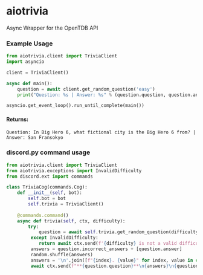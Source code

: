 # aiotrivia
Async Wrapper for the OpenTDB API


### Example Usage
```py
from aiotrivia.client import TriviaClient
import asyncio

client = TriviaClient()

async def main():
    question = await client.get_random_question('easy')
    print("Question: %s | Answer: %s" % (question.question, question.answer))

asyncio.get_event_loop().run_until_complete(main())
```

#### Returns:
`Question: In Big Hero 6, what fictional city is the Big Hero 6 from? | Answer: San Fransokyo`

### discord.py command usage

```py
from aiotrivia.client import TriviaClient
from aiotrivia.exceptions import InvalidDifficulty
from discord.ext import commands

class TriviaCog(commands.Cog):
    def __init__(self, bot):
        self.bot = bot
        self.trivia = TriviaClient()
        
    @commands.command()
    async def trivia(self, ctx, difficulty):
        try:
            question = await self.trivia.get_random_question(difficulty)
         except InvalidDifficulty:
            return await ctx.send(f'{difficulty} is not a valid difficulty!') 
         answers = question.incorrect_answers + [question.answer]
         random.shuffle(answers)
         answers = '\n'.join([f"{index}. {value}" for index, value in enumerate(answers, 1)])
         await ctx.send(f"**{question.question}**\n{answers}\n{question.type.capitalize()} Question about {question.category} of {question.difficulty} difficulty")
```

         
